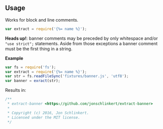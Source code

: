 ## Usage

Works for block and line comments. 

```js
var extract = require('{%= name %}');
```

**Heads up!**: banner comments may be preceded by only whitespace and/or `"use strict";` statements. Aside from those exceptions a banner comment must be the first thing in a string.

**Example**

```js
var fs = require('fs');
var extract = require('{%= name %}');
var str = fs.readFileSync('fixtures/banner.js', 'utf8');
var banner = exract(str);
```

Results in:

```js
/**
 * extract-banner <https://github.com/jonschlinkert/extract-banner>
 *
 * Copyright (c) 2016, Jon Schlinkert.
 * Licensed under the MIT license.
 */
```
